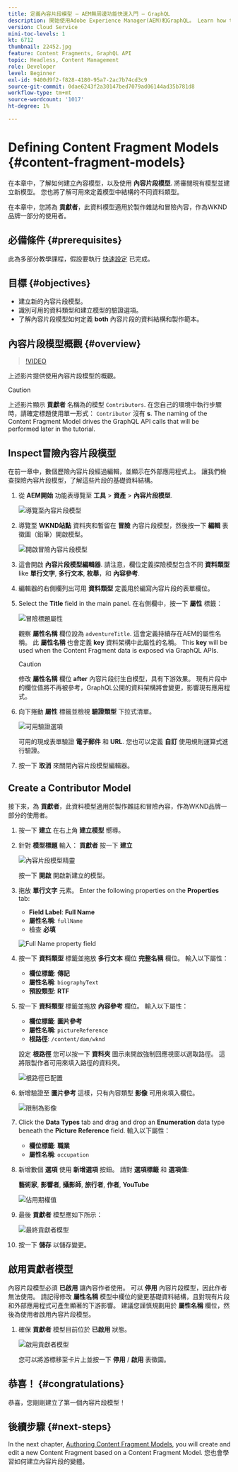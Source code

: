 ```yaml
---
title: 定義內容片段模型 — AEM無周邊功能快速入門 — GraphQL
description: 開始使用Adobe Experience Manager(AEM)和GraphQL。 Learn how to model content and build a schema with Content Fragment Models in AEM. Review existing models and create a new model. 了解可用來定義結構的不同資料類型。
version: Cloud Service
mini-toc-levels: 1
kt: 6712
thumbnail: 22452.jpg
feature: Content Fragments, GraphQL API
topic: Headless, Content Management
role: Developer
level: Beginner
exl-id: 9400d9f2-f828-4180-95a7-2ac7b74cd3c9
source-git-commit: 0dae6243f2a30147bed7079ad06144ad35b781d8
workflow-type: tm+mt
source-wordcount: '1017'
ht-degree: 1%

---
```


# Defining Content Fragment Models {#content-fragment-models}

在本章中，了解如何建立內容模型，以及使用 **內容片段模型**. 將審閱現有模型並建立新模型。 您也將了解可用來定義模型中結構的不同資料類型。

在本章中，您將為 **貢獻者**，此資料模型適用於製作雜誌和冒險內容，作為WKND品牌一部分的使用者。

## 必備條件 {#prerequisites}

此為多部分教學課程，假設要執行 [快速設定](../quick-setup/local-sdk.md) 已完成。

## 目標 {#objectives}

* 建立新的內容片段模型。
* 識別可用的資料類型和建立模型的驗證選項。
* 了解內容片段模型如何定義 **both** 內容片段的資料結構和製作範本。

## 內容片段模型概觀 {#overview}

>[!VIDEO](https://video.tv.adobe.com/v/22452/?quality=12&learn=on)

上述影片提供使用內容片段模型的概觀。

>[!CAUTION]
>
> 上述影片顯示 **貢獻者** 名稱為的模型 `Contributors`. 在您自己的環境中執行步驟時，請確定標題使用單一形式： `Contributor` 沒有 **s**. The naming of the Content Fragment Model drives the GraphQL API calls that will be performed later in the tutorial.

## Inspect冒險內容片段模型

在前一章中，數個歷險內容片段經過編輯，並顯示在外部應用程式上。 讓我們檢查探險內容片段模型，了解這些片段的基礎資料結構。

1. 從 **AEM開始** 功能表導覽至 **工具** > **資產** > **內容片段模型**.

   ![導覽至內容片段模型](assets/content-fragment-models/content-fragment-model-navigation.png)

1. 導覽至 **WKND站點** 資料夾和暫留在 **冒險** 內容片段模型，然後按一下 **編輯** 表徵圖（鉛筆）開啟模型。

   ![開啟冒險內容片段模型](assets/content-fragment-models/adventure-content-fragment-edit.png)

1. 這會開啟 **內容片段模型編輯器**. 請注意，欄位定義探險模型包含不同 **資料類型** like **單行文字**, **多行文本**, **枚舉**，和 **內容參考**.

1. 編輯器的右側欄列出可用 **資料類型** 定義用於編寫內容片段的表單欄位。

1. Select the **Title** field in the main panel. 在右側欄中，按一下 **屬性** 標籤：

   ![冒險標題屬性](assets/content-fragment-models/adventure-title-properties-tab.png)

   觀察 **屬性名稱** 欄位設為 `adventureTitle`. 這會定義持續存在AEM的屬性名稱。 此 **屬性名稱** 也會定義 **key** 資料架構中此屬性的名稱。 This **key** will be used when the Content Fragment data is exposed via GraphQL APIs.

   >[!CAUTION]
   >
   > 修改 **屬性名稱** 欄位 **after** 內容片段衍生自模型，具有下游效果。 現有片段中的欄位值將不再被參考，GraphQL公開的資料架構將會變更，影響現有應用程式。

1. 向下捲動 **屬性** 標籤並檢視 **驗證類型** 下拉式清單。

   ![可用驗證選項](assets/content-fragment-models/validation-options-available.png)

   可用的現成表單驗證 **電子郵件** 和 **URL**. 您也可以定義 **自訂** 使用規則運算式進行驗證。

1. 按一下 **取消** 來關閉內容片段模型編輯器。

## Create a Contributor Model

接下來，為 **貢獻者**，此資料模型適用於製作雜誌和冒險內容，作為WKND品牌一部分的使用者。

1. 按一下 **建立** 在右上角 **建立模型** 嚮導。
1. 針對 **模型標題** 輸入： **貢獻者** 按一下 **建立**

   ![內容片段模型精靈](assets/content-fragment-models/content-fragment-model-wizard.png)

   按一下 **開啟** 開啟新建立的模型。

1. 拖放 **單行文字** 元素。 Enter the following properties on the **Properties** tab:

   * **Field Label**: **Full Name**
   * **屬性名稱**: `fullName`
   * 檢查 **必填**

   ![Full Name property field](assets/content-fragment-models/full-name-property-field.png)

1. 按一下 **資料類型** 標籤並拖放 **多行文本** 欄位 **完整名稱** 欄位。 輸入以下屬性：

   * **欄位標籤**: **傳記**
   * **屬性名稱**: `biographyText`
   * **預設類型**: **RTF**

1. 按一下 **資料類型** 標籤並拖放 **內容參考** 欄位。 輸入以下屬性：

   * **欄位標籤**: **圖片參考**
   * **屬性名稱**: `pictureReference`
   * **根路徑**: `/content/dam/wknd`

   設定 **根路徑** 您可以按一下 **資料夾** 圖示來開啟強制回應視窗以選取路徑。 這將限製作者可用來填入路徑的資料夾。

   ![根路徑已配置](assets/content-fragment-models/root-path-configure.png)

1. 新增驗證至 **圖片參考** 這樣，只有內容類型 **影像** 可用來填入欄位。

   ![限制為影像](assets/content-fragment-models/picture-reference-content-types.png)

1. Click the **Data Types** tab and drag and drop an **Enumeration**  data type beneath the **Picture Reference** field. 輸入以下屬性：

   * **欄位標籤**: **職業**
   * **屬性名稱**: `occupation`

1. 新增數個 **選項** 使用 **新增選項** 按鈕。 請對 **選項標籤** 和 **選項值**:

   **藝術家**, **影響者**, **攝影師**, **旅行者**, **作者**, **YouTube**

   ![佔用期權值](assets/content-fragment-models/occupation-options-values.png)

1. 最後 **貢獻者** 模型應如下所示：

   ![最終貢獻者模型](assets/content-fragment-models/final-contributor-model.png)

1. 按一下 **儲存** 以儲存變更。

## 啟用貢獻者模型

內容片段模型必須 **已啟用** 讓內容作者使用。 可以 **停用** 內容片段模型，因此作者無法使用。 請記得修改 **屬性名稱** 模型中欄位的變更基礎資料結構，且對現有片段和外部應用程式可產生顯著的下游影響。 建議您謹慎規劃用於 **屬性名稱** 欄位，然後為使用者啟用內容片段模型。

1. 確保 **貢獻者** 模型目前位於 **已啟用** 狀態。

   ![啟用貢獻者模型](assets/content-fragment-models/enable-contributor-model.png)

   您可以將游標移至卡片上並按一下 **停用** / **啟用** 表徵圖。

## 恭喜！ {#congratulations}

恭喜，您剛剛建立了第一個內容片段模型！

## 後續步驟 {#next-steps}

In the next chapter, [Authoring Content Fragment Models](author-content-fragments.md), you will create and edit a new Content Fragment based on a Content Fragment Model. 您也會學習如何建立內容片段的變體。
